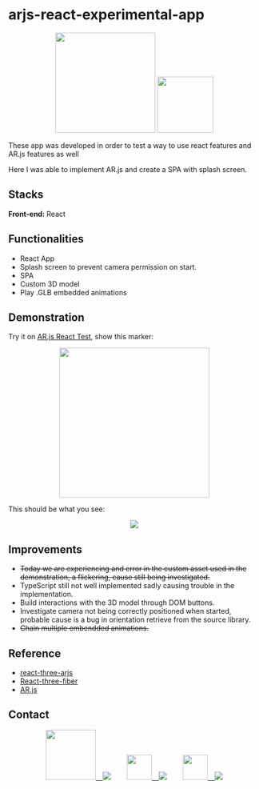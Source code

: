 
# arjs-react-experimental-app

<p align="center" >
 <img src="https://ar-js-org.github.io/AR.js-Docs/logo.png" width=200/>
 <img src="https://www.tshirtgeek.com.br/wp-content/uploads/2021/03/com015.jpg" width=112/>
</p>

These app was developed in order to test a way to use react features and AR.js features as well

Here I was able to implement AR.js and create a SPA with splash screen.


## Stacks

**Front-end:** React


## Functionalities

- React App
- Splash screen to prevent camera permission on start.
- SPA
- Custom 3D model
- Play .GLB embedded animations



## Demonstration

Try it on [AR.js React Test](https://arjs-react-test.vercel.app), show this marker:

<p align="center">
 <img src="https://user-images.githubusercontent.com/60658855/173499194-73520eb9-3e30-4163-bb2c-a35eebf1b69e.png" width=300 />
</p>

This should be what you see:

<p align="center">
<img src="https://user-images.githubusercontent.com/60658855/173495185-871a4655-7776-46e8-b98a-428aec25f585.gif" />
</p>

## Improvements

- ~~Today we are experiencing and error in the custom asset used in the demonstration, 
a flickering, cause still being investigated.~~
- TypeScript still not well implemented sadly causing trouble in the implementation.
- Build interactions with the 3D model through DOM buttons.
- Investigate camera not being correctly positioned when started, probable cause is
a bug in orientation retrieve from the source library.
- ~~Chain multiple embendded animations.~~
 




## Reference

 - [react-three-arjs](https://github.com/artcom/react-three-arjs/tree/main)
 - [React-three-fiber](https://docs.pmnd.rs/react-three-fiber/getting-started/introduction)
 - [AR.js](https://ar-js-org.github.io/AR.js-Docs/)


## Contact
<div align="center">
<a href="www.fiverr.com/rafelis"><img src="https://user-images.githubusercontent.com/60658855/173694257-fb708c62-1ea4-4cac-8e4b-a4a9fd0f327d.svg" width=100/>&emsp;<img src="https://img.shields.io/badge/Fiverr-gree"/></a>&emsp;&emsp;
<a href="mailto:rafaelheros80@gmail.com"><img src="https://user-images.githubusercontent.com/60658855/173694529-46008a39-4803-4062-abea-62cc75fbfbe6.svg" width=50/>&emsp;<img src="https://img.shields.io/badge/Gmail-red"/></a>&emsp;&emsp;
<a href="https://www.linkedin.com/in/rafael-heros-almeida-4bbb2915b"><img src="https://user-images.githubusercontent.com/60658855/173696050-8e9fd0b4-0834-42e4-bc2c-20c88b718354.png" width=50/>&emsp;<img src="https://img.shields.io/badge/LinkedIn-016FAA""/></a>
</div>
